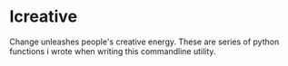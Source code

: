 # Icreative
Change unleashes people's creative energy. These are series of python functions i wrote when writing this commandline utility. 
